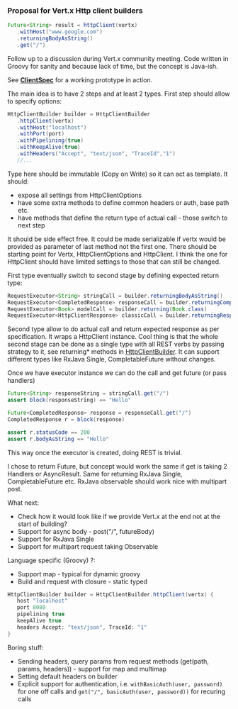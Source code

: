 ### Proposal for Vert.x Http client builders 

```Java
Future<String> result = httpClient(vertx)
   .withHost("www.google.com")
   .returningBodyAsString()
   .get("/")
```

Follow up to a discussion during Vert.x community meeting. Code written in Groovy for sanity and because lack of time, but the concept is Java-ish.

See **[ClientSpec](src/test/groovy/org/client/poc/ClientSpec.groovy)** for a working prototype in action.

The main idea is to have 2 steps and at least 2 types. First step should allow to specify options:

```Java
HttpClientBuilder builder = HttpClientBuilder
   .httpClient(vertx)
   .withHost("localhost")
   .withPort(port)
   .withPipelining(true)
   .withKeepAlive(true)
   .withHeaders("Accept", "text/json", "TraceId","1")
   //...
```

Type here should be immutable (Copy on Write) so it can act as template. It should:
- expose all settings from HttpClientOptions
- have some extra methods to define common headers or auth, base path etc.
- have methods that define the return type of actual call - those switch to next step

It should be side effect free. It could be made serializable if vertx would be provided
as parameter of last method not the first one.
There should be starting point for Vertx, HttpClientOptions and HttpClient. 
I think the one for HttpClient should have limited settings to those that can still be changed.

First type eventually switch to second stage by defining expected return type:

```Java
RequestExecutor<String> stringCall = builder.returningBodyAsString()
RequestExecutor<CompletedResponse> responseCall = builder.returningCompletedResponse()
RequestExecutor<Book> modelCall = builder.returning(Book.class)
RequestExecutor<HttpClientResponse> classicCall = builder.returningResponse()
```

Second type allow to do actual call and return expected response as per specification. It wraps a HttpClient instance.
Cool thing is that the whole second stage can be done as a single type with all REST verbs by passing strategy to it, see returning\* methods in [HttpClientBuilder](src/main/groovy/org/client/poc/HttpClientBuilder.groovy). It can support different types like RxJava Single, CompletableFuture without changes. 

Once we have executor instance we can do the call and get future (or pass handlers)

```Java
Future<String> responseString = stringCall.get("/")
assert block(responseString) == "Hello"

Future<CompletedResponse> response = responseCall.get("/")
CompletedResponse r = block(response)

assert r.statusCode == 200
assert r.bodyAsString == "Hello"
```

This way once the executor is created, doing REST is trivial. 

I chose to return Future, but concept would work the same if get is taking 2 Handlers or AsyncResult.
Same for returning RxJava Single, CompletableFuture etc. RxJava observable should work nice with multipart post.

What next:
- Check how it would look like if we provide Vert.x at the end not at the start of building?
- Support for async body - post("/", futureBody)
- Support for RxJava Single
- Support for multipart request taking Observable

Language specific (Groovy) ?:
- Support map - typical for dynamic groovy
- Build and request with closure - static typed

```Groovy
HttpClientBuilder builder = HttpClientBuilder.httpClient(vertx) {
   host "localhost"
   port 8080
   pipelining true
   keepAlive true
   headers Accept: "text/json", TraceId: "1"
}
```   
   
Boring stuff:
- Sending headers, query params from request methods (get(path, params, headers)) - support for map and multimap
- Setting default headers on builder
- Explicit support for authentication, i.e. `withBasicAuth(user, password)` for one off calls and `get("/", basicAuth(user, password))` for recuring calls
